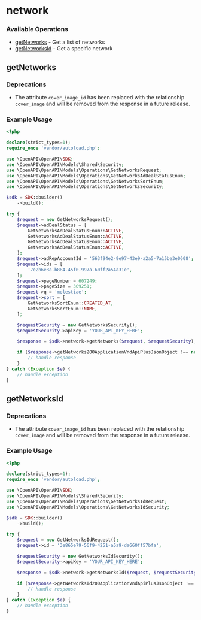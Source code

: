 # network

### Available Operations

* [getNetworks](#getnetworks) - Get a list of networks
* [getNetworksId](#getnetworksid) - Get a specific network

## getNetworks

### Deprecations

- The attribute `cover_image_id` has been replaced with the relationship `cover_image`
  and will be removed from the response in a future release.


### Example Usage

```php
<?php

declare(strict_types=1);
require_once 'vendor/autoload.php';

use \OpenAPI\OpenAPI\SDK;
use \OpenAPI\OpenAPI\Models\Shared\Security;
use \OpenAPI\OpenAPI\Models\Operations\GetNetworksRequest;
use \OpenAPI\OpenAPI\Models\Operations\GetNetworksAdDealStatusEnum;
use \OpenAPI\OpenAPI\Models\Operations\GetNetworksSortEnum;
use \OpenAPI\OpenAPI\Models\Operations\GetNetworksSecurity;

$sdk = SDK::builder()
    ->build();

try {
    $request = new GetNetworksRequest();
    $request->adDealStatus = [
        GetNetworksAdDealStatusEnum::ACTIVE,
        GetNetworksAdDealStatusEnum::ACTIVE,
        GetNetworksAdDealStatusEnum::ACTIVE,
        GetNetworksAdDealStatusEnum::ACTIVE,
    ];
    $request->adRepAccountId = '563f94e2-9e97-43e9-a2a5-7a15be3e0608';
    $request->ids = [
        '7e2b6e3a-b884-45f0-997a-60ff2a54a31e',
    ];
    $request->pageNumber = 607249;
    $request->pageSize = 309251;
    $request->q = 'molestiae';
    $request->sort = [
        GetNetworksSortEnum::CREATED_AT,
        GetNetworksSortEnum::NAME,
    ];

    $requestSecurity = new GetNetworksSecurity();
    $requestSecurity->apiKey = 'YOUR_API_KEY_HERE';

    $response = $sdk->network->getNetworks($request, $requestSecurity);

    if ($response->getNetworks200ApplicationVndApiPlusJsonObject !== null) {
        // handle response
    }
} catch (Exception $e) {
    // handle exception
}
```

## getNetworksId

### Deprecations

- The attribute `cover_image_id` has been replaced with the relationship `cover_image`
  and will be removed from the response in a future release.


### Example Usage

```php
<?php

declare(strict_types=1);
require_once 'vendor/autoload.php';

use \OpenAPI\OpenAPI\SDK;
use \OpenAPI\OpenAPI\Models\Shared\Security;
use \OpenAPI\OpenAPI\Models\Operations\GetNetworksIdRequest;
use \OpenAPI\OpenAPI\Models\Operations\GetNetworksIdSecurity;

$sdk = SDK::builder()
    ->build();

try {
    $request = new GetNetworksIdRequest();
    $request->id = '3e865e79-56f9-4251-a5a9-da660ff57bfa';

    $requestSecurity = new GetNetworksIdSecurity();
    $requestSecurity->apiKey = 'YOUR_API_KEY_HERE';

    $response = $sdk->network->getNetworksId($request, $requestSecurity);

    if ($response->getNetworksId200ApplicationVndApiPlusJsonObject !== null) {
        // handle response
    }
} catch (Exception $e) {
    // handle exception
}
```
